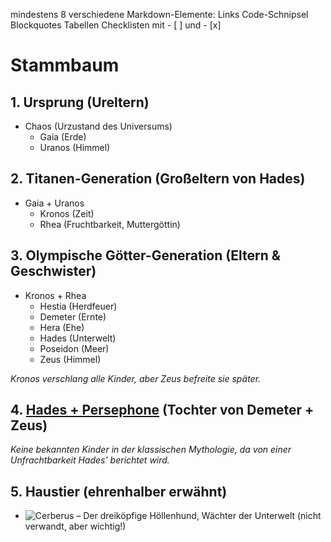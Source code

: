 mindestens 8 verschiedene Markdown-Elemente:
Links
Code-Schnipsel
Blockquotes
Tabellen
Checklisten mit - [ ] und - [x]

# Stammbaum
## **1. Ursprung (Ureltern)**
* Chaos (Urzustand des Universums)
  * Gaia (Erde)
  * Uranos (Himmel)

## **2. Titanen-Generation (Großeltern von Hades)**
* Gaia + Uranos
  * Kronos (Zeit)
  * Rhea (Fruchtbarkeit, Muttergöttin)

## **3. Olympische Götter-Generation (Eltern & Geschwister)**
* Kronos + Rhea
  * Hestia (Herdfeuer)
  * Demeter (Ernte)
  * Hera (Ehe)
  * Hades (Unterwelt)
  * Poseidon (Meer)
  * Zeus (Himmel)

*Kronos verschlang alle Kinder, aber Zeus befreite sie später.*

## **4. [Hades + Persephone](https://www.webtoons.com/de/romance/lore-olympus/list?title_no=2589)** (Tochter von Demeter + Zeus)
*Keine bekannten Kinder in der klassischen Mythologie, da von einer Unfrachtbarkeit Hades' berichtet wird.*

## **5. Haustier (ehrenhalber erwähnt)**

* ![Cerberus](https://static3.cbrimages.com/wordpress/wp-content/uploads/2019/10/Lore-Olympus-feature.jpg) – Der dreiköpfige Höllenhund, Wächter der Unterwelt (nicht verwandt, aber wichtig!)
